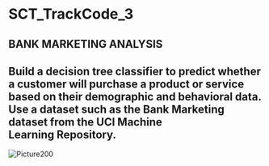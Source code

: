 # SCT_TrackCode_3

## BANK MARKETING ANALYSIS

## Build a decision tree classifier to predict whether a customer will purchase a product or service based on their demographic and behavioral data. Use a dataset such as the Bank Marketing dataset from the UCI Machine Learning Repository.

![Picture200](https://github.com/user-attachments/assets/64be1518-38ba-4015-8e1a-75515cf0fdf6)




